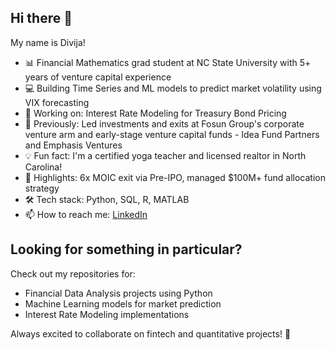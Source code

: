 ## Hi there 👋

My name is Divija!

* 📊 Financial Mathematics grad student at NC State University with 5+ years of venture capital experience
* 💻 Building Time Series and ML models to predict market volatility using VIX forecasting
* 🔭 Working on: Interest Rate Modeling for Treasury Bond Pricing
* 🚀 Previously: Led investments and exits at Fosun Group's corporate venture arm and early-stage venture capital funds - Idea Fund Partners and Emphasis Ventures
* 💡 Fun fact: I'm a certified yoga teacher and licensed realtor in North Carolina!
* 🌟 Highlights: 6x MOIC exit via Pre-IPO, managed $100M+ fund allocation strategy
* 🛠️ Tech stack: Python, SQL, R, MATLAB
* 📫 How to reach me: [LinkedIn](https://www.linkedin.com/in/divijarao/)

## Looking for something in particular?

Check out my repositories for:
* Financial Data Analysis projects using Python
* Machine Learning models for market prediction
* Interest Rate Modeling implementations

Always excited to collaborate on fintech and quantitative projects! 🌟
